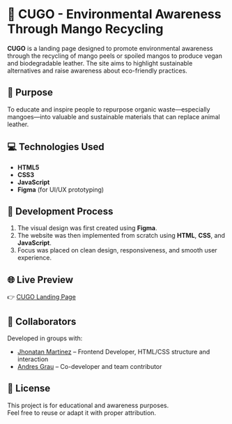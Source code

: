 # 🍃 CUGO - Environmental Awareness Through Mango Recycling

**CUGO** is a landing page designed to promote environmental awareness through the recycling of mango peels or spoiled mangos to produce vegan and biodegradable leather. The site aims to highlight sustainable alternatives and raise awareness about eco-friendly practices.

## 🌱 Purpose

To educate and inspire people to repurpose organic waste—especially mangoes—into valuable and sustainable materials that can replace animal leather.

## 💻 Technologies Used

- **HTML5**
- **CSS3**
- **JavaScript**
- **Figma** (for UI/UX prototyping)

## 📐 Development Process

1. The visual design was first created using **Figma**.
2. The website was then implemented from scratch using **HTML**, **CSS**, and **JavaScript**.
3. Focus was placed on clean design, responsiveness, and smooth user experience.

## 🌐 Live Preview

👉 [CUGO Landing Page](https://pachecolosgroup.github.io/CUGO_landingPage/)

## 🤝 Collaborators

Developed in groups with:

- [Jhonatan Martinez](https://github.com/Jhomartic) – Frontend Developer, HTML/CSS structure and interaction  
- [Andres Grau](https://github.com/caquebale11) – Co-developer and team contributor

## 📄 License

This project is for educational and awareness purposes.  
Feel free to reuse or adapt it with proper attribution.

